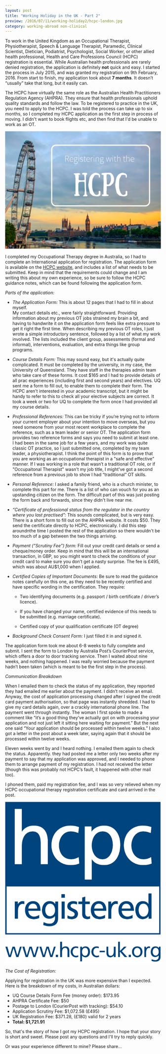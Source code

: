 ```yaml
---
layout: post
title: "Working Holiday in the UK - Part 2"
preview: /2016/07/11/working-holiday2/hcpc-london.jpg
category: working-abroad non-clinical
---
```


To work in the United Kingdom as an Occupational Therapist, Physiotherapist, 
Speech & Language Therapist, Paramedic, Clinical Scientist, Dietician, Podiatrist,
Psychologist, Social Worker, or other allied health professional, Health and Care Professions 
Council (HCPC) registration is essential. While Australian health professionals are rarely denied 
registration, the application is definitely **not** quick and easy. I started the process 
in July 2015, and was granted my registration on 9th February, 2016. 
From start to finish, my application took about **7 months**.
It doesn’t “usually” take that long, but it easily can.

The HCPC have virtually the same role as the Australian Health Practitioners Regulation 
Agency (AHPRA). They ensure that health professionals uphold quality standards and follow the law. 
To be registered to practice in the UK, you need to apply to the HCPC. I was told the process 
can take up to six months, so I completed my HCPC application as the first step in 
process of moving. I didn't want to book flights etc, and then find that I'd be unable 
to work as an OT. 

![HCPC London](/2016/07/11/working-holiday2/hcpc-london.jpg)

I completed my Occupational Therapy degree in Australia, so I had to complete an 
International application for registration. The application form is available on 
the [<u>HCPC website</u>](http://www.hcpc-uk.org/apply/international/), and includes a 
list of what needs to be submitted. Keep in mind that the requirements could change 
and I am writing this about my own experience, so be sure to follow the HCPC guidance 
notes, which can be found following the application form. 

*Parts of the application:*

* _The Application Form:_ This is about 12 pages that I had to fill in about myself.  
My contact details etc., were fairly straightforward. Providing information about 
my previous OT jobs strained my brain a bit, and having to handwrite it on the 
application form feels like extra pressure to get it right the first time. When describing my previous OT roles, 
I just wrote a simple introductory sentence, followed by a list of what my work involved. The lists included the client 
group, assessments (formal and informal), interventions, evaluation, and extra things 
like group programs.

* _Course Details Form:_ This may sound easy, but it's actually quite complicated. 
It must be completed by the university, in my case, the 
University of Queensland. They have staff in the therapies admin team who take care 
of these forms. It cost $165 and I had to provide details of all prac experiences 
(including first and second years) and electives. UQ sent me a form to fill out, to 
enable them to complete their form. The HCPC aren't interested in your academic 
transcript, but it might be handy to refer to this to check all your elective subjects 
are correct. It took a week or two for UQ to complete the form once I had provided all my course details.

* _Professional References:_ This can be tricky if you’re trying not to inform your 
current employer about your intention to move overseas, but you need someone from 
your most recent workplace to complete the reference, such as a team leader or senior OT. 
The application form provides two reference forms and says you need to submit at least 
one. I had been in the same job for a few years, and my work was quite classic OT
practice, so I just submitted one, completed by my team leader, a physiotherapist. 
I think the point of this form is to prove that you are working as an occupational 
therapist in a "safe and effective" manner. If I was working in a role that wasn’t 
a traditional OT role, or if "Occupaitonal Therapist" wasn't my job title, I might've 
got a second reference from a previous job to show I had “traditional” OT skills.

* _Personal Reference:_  I asked a family friend, who is a church minister, to complete 
this part for me. There is a list of who can vouch for you as an upstanding citizen on the form.
The difficult part of this was just posting the form back and forwards, since they didn't live near me.

* _“Certificate of professional status from the regulator in the country where you last practised”:_ 
This sounds complicated, but is very easy. There is a short form to fill out on the 
AHPRA website. It costs $50. They send the certificate directly to HCPC, electronically. 
I did this step aroundnthe time I posted the rest of the application so there wouldn't 
be too much of a gap between the two things arriving.

* _Payment (“Scrutiny Fee”) form:_ Fill out your credit card details or send a cheque/money 
order. Keep in mind that this will be an international transaction, in GBP, so you 
might want to check the conditions of your credit card to make sure you don’t get 
a nasty surprise. The fee is £495, which was about AU$1,000 when I applied.

* _Certified Copies of Important Documents:_ Be sure to read the guidance notes 
carefully on this one, as they need to be recently certified and have specific wording 
in the certification. They require:

    - Two identifying documents (e.g. passport / birth certificate / driver’s licence). 

    - If you have changed your name, certified evidence of this needs to be submitted (e.g. marriage certificate).

    - Certified copy of your qualification certificate (OT degree)

* _Background Check Consent Form:_ I just filled it in and signed it.

The application form took me about 6-8 weeks to fully complete and submit. I sent 
the form to London by Australia Post’s CourierPost service, which offers a door 
to door tracking service. Then I waited about nine weeks, and nothing happened. 
I was really worried because the payment hadn’t been taken (which is meant to be 
the first step in the process). 

*Communication Breakdown*

When I emailed them to check the status of my application, they reported they had 
emailed me earlier about the payment. I didn’t receive an email. Anyway, the cost 
of application processing changed after I signed the credit card payment authorisation, 
so that page was instantly shredded. I had to give my card details again, over a 
crackly international phone line. The payment went through instantly. The woman 
I first spoke to made a comment like “it’s a good thing they’ve actually got on 
with processing your application and not just left it sitting here waiting for payment.” 
But the next one said “Your application should be processed within twelve weeks.” 
I also got a letter in the post about a week later, saying again that it should 
be processed within twelve weeks. 

Eleven weeks went by and I heard nothing. I emailed them again to check the status. 
Apparently. they had posted me a letter only two weeks after my payment to say 
that my application was approved, and I needed to phone them to arrange payment 
of my registration. I had not received the letter (though this was probably not 
HCPC’s fault, it happened with other mail too). 

I phoned them, paid my registration fee, and I was so very relieved when my HCPC 
occupational therapy registration certificate and card arrived in the post. 

![HCPC Registered](2016/07/11/working-holiday2/New-HCPC-Logo.png)

_The Cost of Registration:_

Applying for registration in the UK was more expensive than I expected. 
Here is the breakdown of my costs, in Australian dollars:

<ul>
  <li>UQ Course Details Form Fee (money order): $173.95</li>
  
  <li>AHPRA Certificate Fee: $50</li>
  
  <li>Postage to London (CourierPost with tracking): $54.10</li>
  
  <li>Application Scrutiny Fee: $1,072.58 (£495)</li>
  
  <li>UK Registration Fee: $371.28, (£180) valid for 2 years</li>
  
  <li><strong>Total: $1,721.91</strong></li>
</ul>

So, that's the story of how I got my HCPC registration. I hope that your story is 
short and sweet. Please post any questions and I'll try to reply quickly. 

Or was your experience different to mine? Please share...
